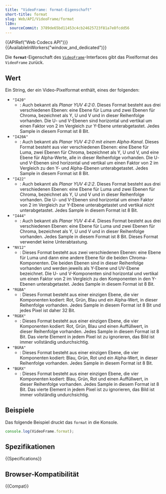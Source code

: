 ```yaml
---
title: "VideoFrame: format-Eigenschaft"
short-title: format
slug: Web/API/VideoFrame/format
l10n:
  sourceCommit: 3789de65bd11453c4cb24625723f81a7e8fcdd56
---
```


{{APIRef("Web Codecs API")}}{{AvailableInWorkers("window_and_dedicated")}}

Die **`format`**-Eigenschaft des [`VideoFrame`](/de/docs/Web/API/VideoFrame)-Interfaces gibt das Pixelformat des `VideoFrame` zurück.

## Wert

Ein String, der ein Video-Pixelformat enthält, eines der folgenden:

- `"I420"`
  - : Auch bekannt als _Planar YUV 4:2:0_. Dieses Format besteht aus drei verschiedenen Ebenen: eine Ebene für Luma und zwei Ebenen für Chroma, bezeichnet als Y, U und V und in dieser Reihenfolge vorhanden. Die U- und V-Ebenen sind horizontal und vertikal um einen Faktor von 2 im Vergleich zur Y-Ebene unterabgetastet. Jedes Sample in diesem Format ist 8 Bit.
- `"I420A"`
  - : Auch bekannt als _Planar YUV 4:2:0 mit einem Alpha-Kanal_. Dieses Format besteht aus vier verschiedenen Ebenen: eine Ebene für Luma, zwei Ebenen für Chroma, bezeichnet als Y, U und V, und eine Ebene für Alpha-Werte, alle in dieser Reihenfolge vorhanden. Die U- und V-Ebenen sind horizontal und vertikal um einen Faktor von 2 im Vergleich zu den Y- und Alpha-Ebenen unterabgetastet. Jedes Sample in diesem Format ist 8 Bit.
- `"I422"`
  - : Auch bekannt als _Planar YUV 4:2:2_. Dieses Format besteht aus drei verschiedenen Ebenen: eine Ebene für Luma und zwei Ebenen für Chroma, bezeichnet als Y, U und V und in dieser Reihenfolge vorhanden. Die U- und V-Ebenen sind horizontal um einen Faktor von 2 im Vergleich zur Y-Ebene unterabgetastet und vertikal nicht unterabgetastet. Jedes Sample in diesem Format ist 8 Bit.
- `"I444"`
  - : Auch bekannt als _Planar YUV 4:4:4_. Dieses Format besteht aus drei verschiedenen Ebenen: eine Ebene für Luma und zwei Ebenen für Chroma, bezeichnet als Y, U und V und in dieser Reihenfolge vorhanden. Jedes Sample in diesem Format ist 8 Bit. Dieses Format verwendet keine Unterabtastung.
- `"NV12"`
  - : Dieses Format besteht aus zwei verschiedenen Ebenen: eine Ebene für Luma und dann eine andere Ebene für die beiden Chroma-Komponenten. Die beiden Ebenen sind in dieser Reihenfolge vorhanden und werden jeweils als Y-Ebene und UV-Ebene bezeichnet. Die U- und V-Komponenten sind horizontal und vertikal um einen Faktor von 2 im Vergleich zu den Komponenten in den Y-Ebenen unterabgetastet. Jedes Sample in diesem Format ist 8 Bit.
- `"RGBA"`
  - : Dieses Format besteht aus einer einzigen Ebene, die vier Komponenten kodiert: Rot, Grün, Blau und ein Alpha-Wert, in dieser Reihenfolge vorhanden. Jedes Sample in diesem Format ist 8 Bit und jedes Pixel ist daher 32 Bit.
- `"RGBX"`
  - : Dieses Format besteht aus einer einzigen Ebene, die vier Komponenten kodiert: Rot, Grün, Blau und einen Auffüllwert, in dieser Reihenfolge vorhanden. Jedes Sample in diesem Format ist 8 Bit. Das vierte Element in jedem Pixel ist zu ignorieren, das Bild ist immer vollständig undurchsichtig.
- `"BGRA"`
  - : Dieses Format besteht aus einer einzigen Ebene, die vier Komponenten kodiert: Blau, Grün, Rot und ein Alpha-Wert, in dieser Reihenfolge vorhanden. Jedes Sample in diesem Format ist 8 Bit.
- `"BGRX"`
  - : Dieses Format besteht aus einer einzigen Ebene, die vier Komponenten kodiert: Blau, Grün, Rot und einen Auffüllwert, in dieser Reihenfolge vorhanden. Jedes Sample in diesem Format ist 8 Bit. Das vierte Element in jedem Pixel ist zu ignorieren, das Bild ist immer vollständig undurchsichtig.

## Beispiele

Das folgende Beispiel druckt das `format` in die Konsole.

```js
console.log(VideoFrame.format);
```

## Spezifikationen

{{Specifications}}

## Browser-Kompatibilität

{{Compat}}
